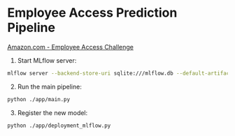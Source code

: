 # Employee Access Prediction Pipeline
[Amazon.com - Employee Access Challenge](https://www.kaggle.com/competitions/amazon-employee-access-challenge/data)

1. Start MLflow server:
```bash
mlflow server --backend-store-uri sqlite:///mlflow.db --default-artifact-root ./mlartifacts
```

2. Run the main pipeline:
```bash
python ./app/main.py
```

3. Register the new model:
```bash
python ./app/deployment_mlflow.py
```